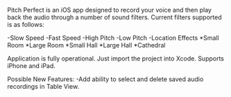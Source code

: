 Pitch Perfect is an iOS app designed to record your voice and then play back the audio through a number of sound filters. Current filters supported is as follows:

-Slow Speed
-Fast Speed
-High Pitch
-Low Pitch
-Location Effects
	*Small Room
	*Large Room
	*Small Hall
	*Large Hall
	*Cathedral

Application is fully operational. Just import the project into Xcode. Supports iPhone and iPad.

Possible New Features:
-Add ability to select and delete saved audio recordings in Table View.
